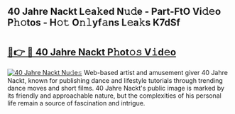 ## 40 Jahre Nackt L𝚎a𝚔ed N𝚞𝚍e - Part-FtO Vi𝚍𝚎o P𝚑𝚘tos - H𝚘𝚝 O𝚗𝚕yf𝚊ns L𝚎a𝚔s K7dSf

# <h2><a href="http://kf1rrh.oniu.top/?m=40+Jahre+Nackt">🔗👉 🔴 40 Jahre Nackt P𝚑ot𝚘𝚜 V𝚒d𝚎o</a></h2>

[![40 Jahre Nackt Nu𝚍e𝚜](https://i.imgur.com/0qMVB7G.gif)](http://kf1rrh.oniu.top/?m=40+Jahre+Nackt)
Web-based artist and amusement giver 40 Jahre Nackt, known for publishing dance and lifestyle tutorials through trending dance moves and short films. 40 Jahre Nackt's public image is marked by its friendly and approachable nature, but the complexities of his personal life remain a source of fascination and intrigue.  
